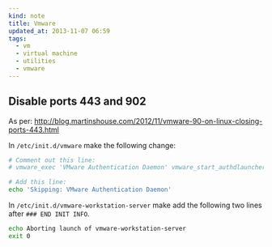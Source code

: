 ```yaml
---
kind: note
title: Vmware
updated_at: 2013-11-07 06:59
tags:
  - vm
  - virtual machine
  - utilities
  - vmware
---
```



## Disable ports 443 and 902

As per: http://blog.martinshouse.com/2012/11/vmware-90-on-linux-closing-ports-443.html

In `/etc/init.d/vmware` make the following change:

```sh
# Comment out this line:
# vmware_exec 'VMware Authentication Daemon' vmware_start_authdlauncher

# Add this line:
echo 'Skipping: VMware Authentication Daemon'
```

In `/etc/init.d/vmware-workstation-server` make add the following two lines
after `### END INIT INFO`.

```sh
echo Aborting launch of vmware-workstation-server
exit 0
```


